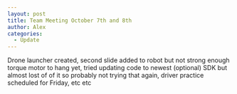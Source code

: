 ```yaml
---
layout: post
title: Team Meeting October 7th and 8th
author: Alex
categories:
  - Update
---
```

Drone launcher created, second slide added to robot but not strong enough torque motor to hang yet, tried updating code to newest (optional) SDK but almost lost of of it so probably not trying that again, driver practice scheduled for Friday, etc etc